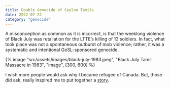 ```yaml
---
title: Double Genocide of Ceylon Tamils
date: 2022-07-22
category: "genocide"
---
```


A misconception as common as it is incorrect, is that the weeklong violence of Black July was retaliation for the LTTE’s killing of 13 soldiers. In fact, what took place was not a spontaneous outburst of mob violence; rather, it was a systematic and intentional GoSL-sponsored genocide.

<!-- excerpt -->

{% image "src/assets/images/black-july-1983.jpeg", "Black July Tamil Massacre in 1983", "image", [300, 600] %}

I wish more people would ask why I became refugee of Canada. But, those did ask, really inspired me to put together a [story](https://github.com/kiri-vadivelu/project-108/blob/main/src/assets/docs/tamil-genocide.pdf).
